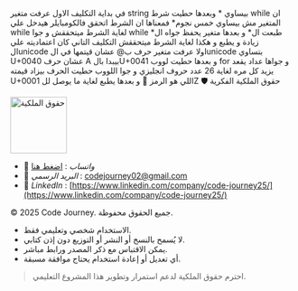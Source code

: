 في بداية التكليف الاول عرفت متغير string بيساوي * وبعدها حطيت شرط while ان المتغير مش بيساوي خمس نجوم* فمعناها ان الشرط اتحقق فالكومبايلر هيدخل علي while لغاية الشرط ميتحققش و جوا while طبعت ال* و بعدها متغير يحفظ جواه ال* زيادة و يطبع و هكذا لغاية الشرط ميتحققش
التكليف التاني كان اعتماديته علي الunicode اولا عرفت متغير حرف ب@ عشان قيتمها في الunicode بتساوي U+0040 عشان حرف A بيبدا بالU+0041 و بعدها حطيت لووب for و جواها عداد يقعد يزيد كل مره لغاية 26 عدد حروف انجليزي و جوا اللووب حطيت  الحرف بيزاد قيمته U+0001 اللي هو الرمز  و بعدها يطبع لغاية ما يوصل للZ
🛡 حقوق الملكية الفكرية  

<img src="https://res.cloudinary.com/dpl0kiz1a/image/upload/v1760872563/1_gjjb2a.png" alt="حقوق الملكية" width="100"/>  

- 💬 *واتساب* : [اضغط هنا](https://wa.me/201555303227)  
- 📩 *البريد الرسمي* : codejourney02@gmail.com  
- 💼 *LinkedIn* : [https://www.linkedin.com/company/code-journey25/](https://www.linkedin.com/company/code-journey25/)  

© 2025 Code Journey. جميع الحقوق محفوظة.  

- الاستخدام شخصي وتعليمي فقط.  
- لا يُسمح بالنسخ أو النشر أو التوزيع دون إذن كتابي.  
- يمكن الاقتباس مع ذكر المصدر ورابط مباشر.  
- أي تعديل أو إعادة استخدام يحتاج موافقة مسبقة.  

> احترم حقوق الملكية لدعم استمرار وتطوير هذا المشروع التعليمي.
